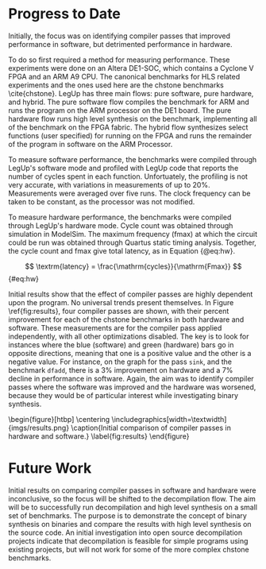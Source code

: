 # Progress to Date

<!--

* method, SW and HW measurements
* identification of passes that benefit software, but are detrimental to hardware

-->

Initially, the focus was on identifying compiler passes that improved
performance in software, but detrimented performance in hardware.

To do so first required a method for measuring performance.  These experiments
were done on an Altera DE1-SOC, which contains a Cyclone V FPGA and an ARM A9
CPU.  The canonical benchmarks for HLS related experiments and the ones used
here are the chstone benchmarks \cite{chstone}.  LegUp has three main flows:
pure software, pure hardware, and hybrid.  The pure software flow compiles the
benchmark for ARM and runs the program on the ARM processor on the DE1 board.
The pure hardware flow runs high level synthesis on the benchmark, implementing
all of the benchmark on the FPGA fabric.  The hybrid flow synthesizes select
functions (user specified) for running on the FPGA and runs the remainder of the
program in software on the ARM Processor.

To measure software performance, the benchmarks were compiled through LegUp's
software mode and profiled with LegUp code that reports the number of cycles
spent in each function.  Unfortuately, the profiling is not very accurate, with
variations in measurements of up to 20%.  Measurements were averaged over five
runs.  The clock frequency can be taken to be constant, as the processor was not
modified.

To measure hardware performance, the benchmarks were compiled through LegUp's
hardware mode.  Cycle count was obtained through simulation in ModelSim.  The
maximum frequency (fmax) at which the circuit could be run was obtained through
Quartus static timing analysis.  Together, the cycle count and fmax give total
latency, as in Equation {@eq:hw}.

$$
\textrm{latency} = \frac{\mathrm{cycles}}{\mathrm{Fmax}}
$$ {#eq:hw}

Initial results show that the effect of compiler passes are highly dependent
upon the program.  No universal trends present themselves.  In Figure
\ref{fig:results}, four compiler passes are shown, with their percent
improvement for each of the chstone benchmarks in both hardware and software.
These measurements are for the compiler pass applied independently, with all
other optimizations disabled.  The key is to look for instances where the blue
(software) and green (hardware) bars go in opposite directions, meaning that one
is a positive value and the other is a negative value.  For instance, on the
graph for the pass `sink`, and the benchmark `dfadd`, there is a 3% improvement
on hardware and a 7% decline in performance in software.  Again, the aim was to
identify compiler passes where the software was improved and the hardware was
worsened, because they would be of particular interest while investigating
binary synthesis.

\begin{figure}[htbp]
\centering
    \includegraphics[width=\textwidth]{imgs/results.png}
    \caption{Initial comparison of compiler passes in hardware and software.}
    \label{fig:results}
\end{figure}

# Future Work

<!--

* shift from compiler passes investigation to decompiler flow
    - because no clear trends identified
* aim is to get decompiler flow working
    - then measure and compare source code vs from decompiler
    - possibly compiler pass work will help in (1) interpreting results and (2)
      improving performance by manipulating IR

-->

Initial results on comparing compiler passes in software and hardware were
inconclusive, so the focus will be shifted to the decompilation flow.  The aim
will be to successfully run decompilation and high level synthesis on a small
set of benchmarks.  The purpose is to demonstrate the concept of binary
synthesis on binaries and compare the results with high level synthesis on the
source code.  An initial investigation into open source decompilation projects
indicate that decompilation is feasible for simple programs using existing
projects, but will not work for some of the more complex chstone benchmarks.
